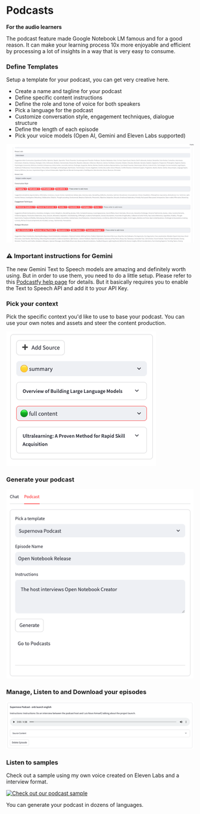 # Podcasts

**For the audio learners**

The podcast feature made Google Notebook LM famous and for a good reason. It can make your learning process 10x more enjoyable and efficient by processing a lot of insights in a way that is very easy to consume.

### Define Templates

Setup a template for your podcast, you can get very creative here. 

- Create a name and tagline for your podcast
- Define specific content instructions
- Define the role and tone of voice for both speakers
- Pick a language for the podcast
- Customize conversation style, engagement techniques, dialogue structure
- Define the length of each episode
- Pick your voice models (Open AI, Gemini and Eleven Labs supported)

![Podcast Temmplates](assets/podcast_template.png)

### ⚠️ Important instructions for Gemini

The new Gemini Text to Speech models are amazing and definitely worth using. But in order to use them, you need to do a little setup. Please refer to this [Podcastfy help page](https://github.com/souzatharsis/podcastfy/blob/main/usage/config.md) for details. But it basically requires you to enable the Text to Speech API and add it to your API Key.




### Pick your context

Pick the specific context you'd like to use to base your podcast. 
You can use your own notes and assets and steer the content production.

![Context](assets/context.png)

### Generate your podcast

![Context](assets/podcast.png)

### Manage, Listen to and Download your episodes

![Context](assets/podcast_listen.png)

### Listen to samples

Check out a sample using my own voice created on Eleven Labs and a interview format. 


[![Check out our podcast sample](https://img.youtube.com/vi/MSGtUFohft0/0.jpg)](https://www.youtube.com/watch?v=MSGtUFohft0)

You can generate your podcast in dozens of languages.

